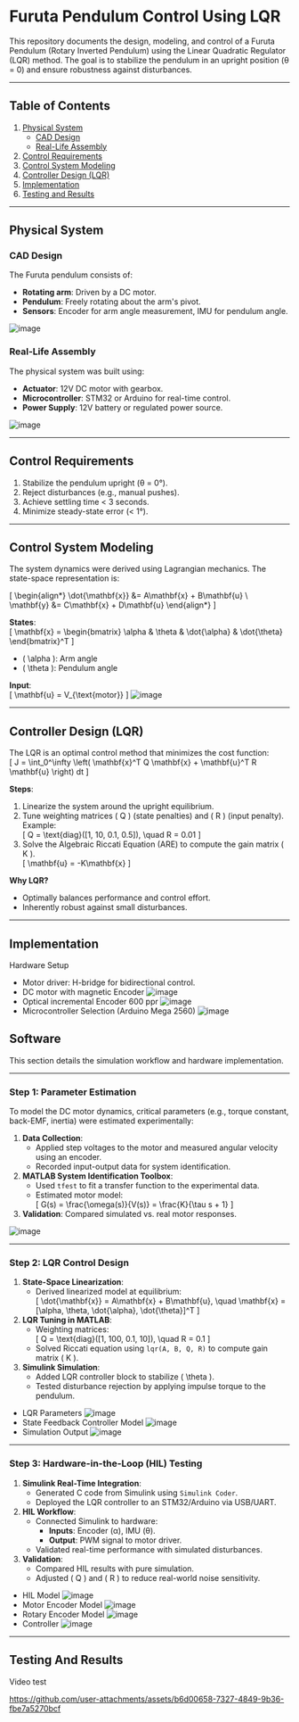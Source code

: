 # Furuta Pendulum Control Using LQR

This repository documents the design, modeling, and control of a Furuta Pendulum (Rotary Inverted Pendulum) using the Linear Quadratic Regulator (LQR) method. The goal is to stabilize the pendulum in an upright position (θ = 0) and ensure robustness against disturbances.

---

## Table of Contents
1. [Physical System](#physical-system)
   - [CAD Design](#cad-design)
   - [Real-Life Assembly](#real-life-assembly)
2. [Control Requirements](#control-requirements)
3. [Control System Modeling](#control-system-modeling)
4. [Controller Design (LQR)](#controller-design-lqr)
5. [Implementation](#implementation)
6. [Testing and Results](#testing-and-results)

---

## Physical System
### CAD Design
The Furuta pendulum consists of:
- **Rotating arm**: Driven by a DC motor.
- **Pendulum**: Freely rotating about the arm's pivot.
- **Sensors**: Encoder for arm angle measurement, IMU for pendulum angle.

![image](https://github.com/user-attachments/assets/09eca766-fcd9-48f4-8b30-d90ecdd2da11)

### Real-Life Assembly
The physical system was built using:
- **Actuator**: 12V DC motor with gearbox.
- **Microcontroller**: STM32 or Arduino for real-time control.
- **Power Supply**: 12V battery or regulated power source.

![image](https://github.com/user-attachments/assets/c73be008-2938-400e-8023-c496771d83a4)


---

## Control Requirements
1. Stabilize the pendulum upright (θ = 0°).
2. Reject disturbances (e.g., manual pushes).
3. Achieve settling time < 3 seconds.
4. Minimize steady-state error (< 1°).

---

## Control System Modeling
The system dynamics were derived using Lagrangian mechanics. The state-space representation is:

\[
\begin{align*}
\dot{\mathbf{x}} &= A\mathbf{x} + B\mathbf{u} \\
\mathbf{y} &= C\mathbf{x} + D\mathbf{u}
\end{align*}
\]

**States**:  
\[
\mathbf{x} = \begin{bmatrix} \alpha & \theta & \dot{\alpha} & \dot{\theta} \end{bmatrix}^T
\]
- \( \alpha \): Arm angle  
- \( \theta \): Pendulum angle  

**Input**:  
\[
\mathbf{u} = V_{\text{motor}}
\]
![image](https://github.com/user-attachments/assets/de6ec75e-115f-4ffa-89e8-c8baf98ba3e1)

---

## Controller Design (LQR)
The LQR is an optimal control method that minimizes the cost function:  
\[
J = \int_0^\infty \left( \mathbf{x}^T Q \mathbf{x} + \mathbf{u}^T R \mathbf{u} \right) dt
\]

**Steps**:
1. Linearize the system around the upright equilibrium.
2. Tune weighting matrices \( Q \) (state penalties) and \( R \) (input penalty).  
   Example:  
   \[
   Q = \text{diag}([1, 10, 0.1, 0.5]), \quad R = 0.01
   \]
3. Solve the Algebraic Riccati Equation (ARE) to compute the gain matrix \( K \).  
   \[
   \mathbf{u} = -K\mathbf{x}
   \]

**Why LQR?**  
- Optimally balances performance and control effort.  
- Inherently robust against small disturbances.  

---

## Implementation
 Hardware Setup
- Motor driver: H-bridge for bidirectional control.
- DC motor with magnetic Encoder
  ![image](https://github.com/user-attachments/assets/676f0cb1-ce9f-4770-a1fa-a969909e4b04)
- Optical incremental Encoder 600 ppr
  ![image](https://github.com/user-attachments/assets/ccf2d52c-9382-443d-9bf8-dbc7663af20a)
- Microcontroller Selection (Arduino Mega 2560)
  ![image](https://github.com/user-attachments/assets/77fcdaa4-5642-4f02-a002-bdd30d667a83)

 ## Software  
This section details the simulation workflow and hardware implementation.  

---

### Step 1: Parameter Estimation  
To model the DC motor dynamics, critical parameters (e.g., torque constant, back-EMF, inertia) were estimated experimentally:  
1. **Data Collection**:  
   - Applied step voltages to the motor and measured angular velocity using an encoder.  
   - Recorded input-output data for system identification.  
2. **MATLAB System Identification Toolbox**:  
   - Used `tfest` to fit a transfer function to the experimental data.  
   - Estimated motor model:  
     \[
     G(s) = \frac{\omega(s)}{V(s)} = \frac{K}{\tau s + 1}
     \]  
3. **Validation**: Compared simulated vs. real motor responses.  

![image](https://github.com/user-attachments/assets/27f3c879-4ced-457c-9d08-d13eca1a5be0)


---

### Step 2: LQR Control Design  
1. **State-Space Linearization**:  
   - Derived linearized model at equilibrium:  
     \[
     \dot{\mathbf{x}} = A\mathbf{x} + B\mathbf{u}, \quad \mathbf{x} = [\alpha, \theta, \dot{\alpha}, \dot{\theta}]^T
     \]  
2. **LQR Tuning in MATLAB**:  
   - Weighting matrices:  
     \[
     Q = \text{diag}([1, 100, 0.1, 10]), \quad R = 0.1
     \]  
   - Solved Riccati equation using `lqr(A, B, Q, R)` to compute gain matrix \( K \).  
3. **Simulink Simulation**:  
   - Added LQR controller block to stabilize \( \theta \).  
   - Tested disturbance rejection by applying impulse torque to the pendulum.


- LQR Parameters
  ![image](https://github.com/user-attachments/assets/54b274b9-d21c-4584-b50c-b278fa967194)
- State Feedback Controller Model
  ![image](https://github.com/user-attachments/assets/49a59d0c-bc96-400b-b0cc-aaf270306ff7)
- Simulation Output
  ![image](https://github.com/user-attachments/assets/8ba0090d-93c3-4246-bf8a-89b9f21d1447)



---

### Step 3: Hardware-in-the-Loop (HIL) Testing  
1. **Simulink Real-Time Integration**:  
   - Generated C code from Simulink using `Simulink Coder`.  
   - Deployed the LQR controller to an STM32/Arduino via USB/UART.  
2. **HIL Workflow**:  
   - Connected Simulink to hardware:  
     - **Inputs**: Encoder (α), IMU (θ).  
     - **Output**: PWM signal to motor driver.  
   - Validated real-time performance with simulated disturbances.  
3. **Validation**:  
   - Compared HIL results with pure simulation.  
   - Adjusted \( Q \) and \( R \) to reduce real-world noise sensitivity.  

 - HIL Model 
  ![image](https://github.com/user-attachments/assets/0ee24add-55cc-4a7a-9570-fd4c126e1bf5)
- Motor Encoder Model
   ![image](https://github.com/user-attachments/assets/56b40524-9fe3-4fa8-8327-677a58fb6dc2)
- Rotary Encoder Model
  ![image](https://github.com/user-attachments/assets/9dfcb63c-d479-4f67-81f5-7464c9a9ae3a)
- Controller
  ![image](https://github.com/user-attachments/assets/9b24406a-0a51-408e-aed8-1f23d517311e)


---
## Testing And Results
Video test



https://github.com/user-attachments/assets/b6d00658-7327-4849-9b36-fbe7a5270bcf


